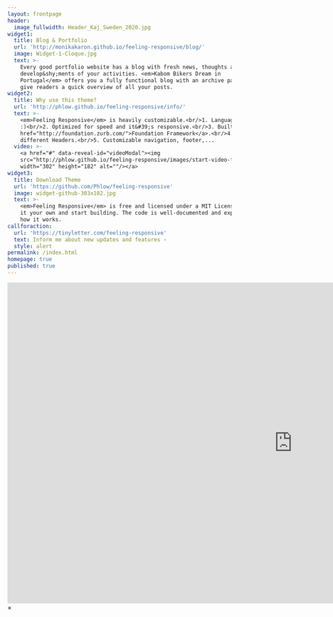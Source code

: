 ```yaml
---
layout: frontpage
header:
  image_fullwidth: Header_Kaj_Sweden_2020.jpg
widget1:
  title: Blog & Portfolio
  url: 'http://monikakaron.github.io/feeling-responsive/blog/'
  image: Widget-1-Cloque.jpg
  text: >-
    Every good portfolio website has a blog with fresh news, thoughts and
    develop&shy;ments of your activities. <em>Kabom Bikers Dream in
    Portugal</em> offers you a fully functional blog with an archive page to
    give readers a quick overview of all your posts.
widget2:
  title: Why use this theme?
  url: 'http://phlow.github.io/feeling-responsive/info/'
  text: >-
    <em>Feeling Responsive</em> is heavily customizable.<br/>1. Language-Support
    :)<br/>2. Optimized for speed and it&#39;s responsive.<br/>3. Built on <a
    href="http://foundation.zurb.com/">Foundation Framework</a>.<br/>4. Seven
    different Headers.<br/>5. Customizable navigation, footer,...
  video: >-
    <a href="#" data-reveal-id="videoModal"><img
    src="http://phlow.github.io/feeling-responsive/images/start-video-feeling-responsive-302x182.jpg"
    width="302" height="182" alt=""/></a>
widget3:
  title: Download Theme
  url: 'https://github.com/Phlow/feeling-responsive'
  image: widget-github-303x182.jpg
  text: >-
    <em>Feeling Responsive</em> is free and licensed under a MIT License. Make
    it your own and start building. The code is well-documented and explains you
    how it works.
callforaction:
  url: 'https://tinyletter.com/feeling-responsive'
  text: Inform me about new updates and features ›
  style: alert
permalink: /index.html
homepage: true
published: true
---
```


<div id="videoModal" class="reveal-modal large" data-reveal="">
  <div class="flex-video widescreen vimeo" style="display: block;">
    <iframe width="1280" height="720" src="https://www.youtube.com/embed/3b5zCFSmVvU" frameborder="0" allowfullscreen></iframe>
  </div>
  <a class="close-reveal-modal">&#215;</a>
</div>
